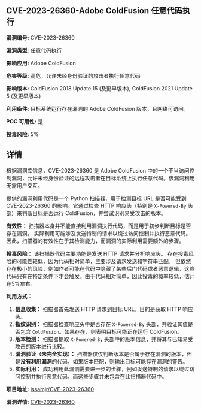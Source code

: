 ## CVE-2023-26360-Adobe ColdFusion 任意代码执行

**漏洞编号:** CVE-2023-26360

**漏洞类型:** 任意代码执行

**影响应用:** Adobe ColdFusion

**危害等级:** 高危，允许未经身份验证的攻击者执行任意代码

**影响版本:** ColdFusion 2018 Update 15 (及更早版本), ColdFusion 2021 Update 5 (及更早版本)

**利用条件:** 目标系统运行存在漏洞的 Adobe ColdFusion 版本，且网络可访问。

**POC 可用性:** 是

**投毒风险:** 5%

## 详情

根据漏洞库信息，CVE-2023-26360 是 Adobe ColdFusion 中的一个不当访问控制漏洞，允许未经身份验证的远程攻击者在目标系统上执行任意代码。该漏洞利用无需用户交互。

提供的漏洞利用代码是一个 Python 扫描器，用于检测目标 URL 是否可能受到 CVE-2023-26360 的影响。它通过检查 HTTP 响应头（特别是 `X-Powered-By` 头部）来判断目标是否运行 ColdFusion，并尝试识别易受攻击的版本。

**有效性：**
扫描器本身并不能直接利用漏洞执行代码，而是用于初步判断目标是否存在漏洞。 实际利用可能涉及发送特制的请求以绕过访问控制并执行恶意代码。因此，扫描器的有效性在于其检测能力，而漏洞的实际利用需要额外的步骤。

**投毒风险：**
该扫描器代码主要功能是发送 HTTP 请求并分析响应头。 存在投毒风险的可能性较低，因为代码相对简单，主要涉及请求发送和字符串匹配。 但依然存在极小的风险，例如作者可能在代码中隐藏了某些后门代码或者恶意逻辑，这些代码只有在特定条件下才会触发。由于代码相对简单，因此投毒的概率较低，估计在5%左右。

**利用方式：**
1.  **信息收集：** 扫描器首先发送 HTTP 请求到目标 URL。目的是获取 HTTP 响应头。
2.  **指纹识别：** 扫描器检查响应头中是否存在 `X-Powered-By` 头部，并验证其值是否包含 `ColdFusion`。如果存在，则表明目标可能正在运行 ColdFusion。
3.  **版本检测：** 扫描器提取 `X-Powered-By` 头部中的版本信息，并将其与已知易受攻击的版本进行比较。
4.  **漏洞验证（未完全实现）：** 扫描器仅仅判断版本是否属于存在漏洞的版本，但是**没有利用漏洞**的代码，如果版本匹配，则输出目标可能存在漏洞的警告。
5.  **实际利用：** 成功利用此漏洞需要进一步的步骤，例如发送特制的请求以绕过访问控制并执行恶意代码，而这些步骤并未包含在此扫描器代码中。

**项目地址:** [issamjr/CVE-2023-26360](https://github.com/issamjr/CVE-2023-26360)

**漏洞详情:** [CVE-2023-26360](https://nvd.nist.gov/vuln/detail/CVE-2023-26360)